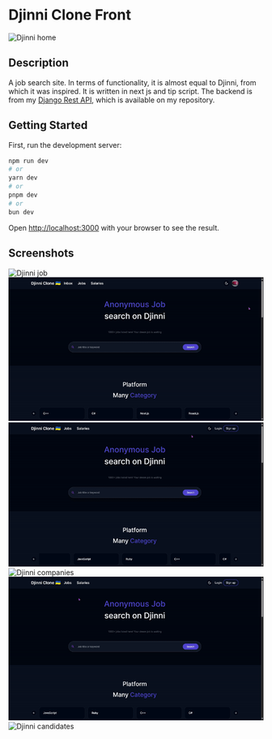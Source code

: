 # Djinni Clone Front

![Djinni home](https://raw.githubusercontent.com/MafanNam/Djinni-Clone-Front/dev-0.3/screenshots/home.gif)

## Description

A job search site. In terms of functionality, it is almost equal to Djinni, from which it was inspired. It is written in
next js and tip script. The backend is from my [Django Rest API](https://github.com/MafanNam/Djinni-Clone-API), which is available on my repository.

## Getting Started

First, run the development server:

```bash
npm run dev
# or
yarn dev
# or
pnpm dev
# or
bun dev
```

Open [http://localhost:3000](http://localhost:3000) with your browser to see the result.


## Screenshots

![Djinni job](https://raw.githubusercontent.com/MafanNam/Djinni-Clone-Front/dev-0.3/screenshots/job.gif)
![Djinni candidate](https://raw.githubusercontent.com/MafanNam/Djinni-Clone-Front/dev-0.3/screenshots/candidate.gif)
![Djinni recruiter](https://raw.githubusercontent.com/MafanNam/Djinni-Clone-Front/dev-0.3/screenshots/recruiter.gif)
![Djinni companies](https://raw.githubusercontent.com/MafanNam/Djinni-Clone-Front/dev-0.3/screenshots/companies.gif)
![Djinni salaries](https://raw.githubusercontent.com/MafanNam/Djinni-Clone-Front/dev-0.3/screenshots/salaries.gif)
![Djinni candidates](https://raw.githubusercontent.com/MafanNam/Djinni-Clone-Front/dev-0.3/screenshots/candidates.gif)

